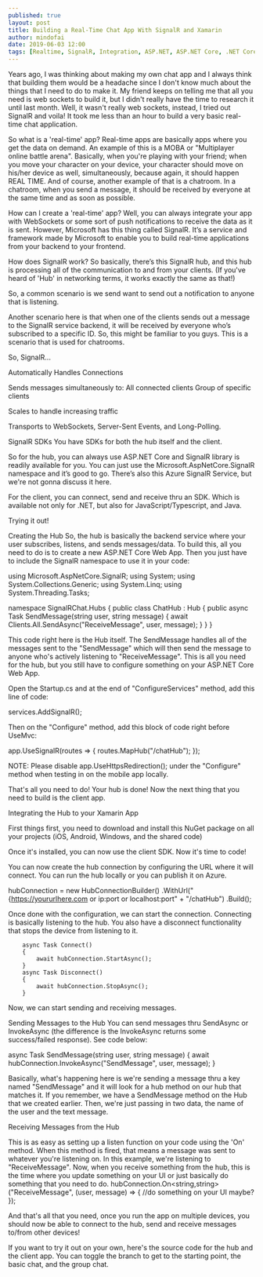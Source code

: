 ```yaml
---
published: true
layout: post
title: Building a Real-Time Chat App With SignalR and Xamarin
author: mindofai
date: 2019-06-03 12:00
tags: [Realtime, SignalR, Integration, ASP.NET, ASP.NET Core, .NET Core, .NET, Introduction, Microsoft, UWP, Xamarin, Xamarin. Forms]
---
```


Years ago, I was thinking about making my own chat app and I always think that building them would be a headache since I don't know much about the things that I need to do to make it. My friend keeps on telling me that all you need is web sockets to build it, but I didn't really have the time to research it until last month. Well, it wasn't really web sockets, instead, I tried out SignalR and voila! It took me less than an hour to build a very basic real-time chat application.

So what is a 'real-time' app?
Real-time apps are basically apps where you get the data on demand. An example of this is a MOBA or "Multiplayer online battle arena". Basically, when you're playing with your friend; when you move your character on your device, your character should move on his/her device as well, simultaneously, because again, it should happen REAL TIME. And of course, another example of that is a chatroom. In a chatroom, when you send a message, it should be received by everyone at the same time and as soon as possible.

How can I create a 'real-time' app?
Well, you can always integrate your app with WebSockets or some sort of push notifications to receive the data as it is sent. However, Microsoft has this thing called SignalR. It’s a service and framework made by Microsoft to enable you to build real-time applications from your backend to your frontend.

How does SignalR work?
So basically, there’s this SignalR hub, and this hub is processing all of the communication to and from your clients. (If you've heard of 'Hub' in networking terms, it works exactly the same as that!) 


So, a common scenario is we send want to send out a notification to anyone that is listening. 

Another scenario here is that when one of the clients sends out a message to the SignalR service backend, it will be received by everyone who’s subscribed to a specific ID. So, this might be familiar to you guys. This is a scenario that is used for chatrooms.

So, SignalR...

Automatically Handles Connections

Sends messages simultaneously to:
All connected clients
Group of specific clients

Scales to handle increasing traffic

Transports to WebSockets, Server-Sent Events, and Long-Polling.

SignalR SDKs
You have SDKs for both the hub itself and the client.

So for the hub, you can always use ASP.NET Core and SignalR library is readily available for you. You can just use the Microsoft.AspNetCore.SignalR namespace and it’s good to go. There’s also this Azure SignalR Service, but we're not gonna discuss it here.

For the client, you can connect, send and receive thru an SDK. Which is available not only for .NET, but also for JavaScript/Typescript, and Java.

Trying it out!

Creating the Hub
So, the hub is basically the backend service where your user subscribes, listens, and sends messages/data. To build this, all you need to do is to create a new ASP.NET Core Web App. Then you just have to include the SignalR namespace to use it in your code:

using Microsoft.AspNetCore.SignalR;
using System;
using System.Collections.Generic;
using System.Linq;
using System.Threading.Tasks;

namespace SignalRChat.Hubs
{
    public class ChatHub : Hub
    {
        public async Task SendMessage(string user, string message)
        {
            await Clients.All.SendAsync("ReceiveMessage", user, message);
        }
    }
}

This code right here is the Hub itself.
The SendMessage handles all of the messages sent to the "SendMessage" which will then send the message to anyone who's actively listening to "ReceiveMessage". This is all you need for the hub, but you still have to configure something on your ASP.NET Core Web App.

Open the Startup.cs and at the end of "ConfigureServices" method, add this line of code:

services.AddSignalR();

Then on the "Configure" method, add this block of code right before UseMvc:

app.UseSignalR(routes =>
{
    routes.MapHub<ChatHub>("/chatHub");
});

NOTE: Please disable app.UseHttpsRedirection(); under the "Configure" method when testing in on the mobile app locally.

That's all you need to do! Your hub is done! Now the next thing that you need to build is the client app.

Integrating the Hub to your Xamarin App


First things first, you need to download and install this NuGet package on all your projects (iOS, Android, Windows, and the shared code)

Once it's installed, you can now use the client SDK. Now it's time to code!

You can now create the hub connection by configuring the URL where it will connect. You can run the hub locally or you can publish it on Azure.

 hubConnection = new HubConnectionBuilder()
        .WithUrl("{https://yoururlhere.com or ip:port or localhost:port" + "/chatHub")
        .Build();

Once done with the configuration, we can start the connection. Connecting is basically listening to the hub. You also have a disconnect functionality that stops the device from listening to it.

        async Task Connect()
        {
            await hubConnection.StartAsync();
        }
        async Task Disconnect()
        {
            await hubConnection.StopAsync();
        }

Now, we can start sending and receiving messages.

Sending Messages to the Hub
You can send messages thru SendAsync or InvokeAsync (the difference is the InvokeAsync returns some success/failed response). See code below:

async Task SendMessage(string user, string message)
        {
            await hubConnection.InvokeAsync("SendMessage", user, message);
        }

Basically, what's happening here is we're sending a message thru a key named "SendMessage" and it will look for a hub method on our hub that matches it. If you remember, we have a SendMessage method on the Hub that we created earlier. Then, we're just passing in two data, the name of the user and the text message.

Receiving Messages from the Hub

This is as easy as setting up a listen function on your code using the 'On' method. When this method is fired, that means a message was sent to whatever you're listening on. In this example, we're listening to "ReceiveMessage". Now, when you receive something from the hub, this is the time where you update something on your UI or just basically do something that you need to do.
hubConnection.On<string,string>("ReceiveMessage", (user, message) =>
            {
           //do something on your UI maybe?
            });

And that's all that you need, once you run the app on multiple devices, you should now be able to connect to the hub, send and receive messages to/from other devices!

If you want to try it out on your own, here's the source code for the hub and the client app. You can toggle the branch to get to the starting point, the basic chat, and the group chat.
